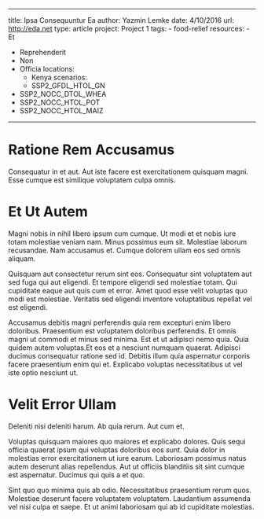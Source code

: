 ---
  title: Ipsa Consequuntur Ea
  author: Yazmin Lemke
  date: 4/10/2016
  url: http://eda.net
  type: article
  project: Project 1
  tags:
    - food-relief
  resources:
    - Et
  - Reprehenderit
  - Non
  - Officia
  locations:
    - Kenya
  scenarios:
    - SSP2_GFDL_HTOL_GN
  - SSP2_NOCC_DTOL_WHEA
  - SSP2_NOCC_HTOL_POT
  - SSP2_NOCC_HTOL_MAIZ
  ---
  # Ratione Rem Accusamus
Consequatur in et aut. Aut iste facere est exercitationem quisquam magni. Esse cumque est similique voluptatem culpa omnis.

# Et Ut Autem
Magni nobis in nihil libero ipsum cum cumque. Ut modi et et nobis iure totam molestiae veniam nam. Minus possimus eum sit. Molestiae laborum recusandae. Nam accusamus et. Cumque dolorem ullam eos sed omnis aliquam.
 Quisquam aut consectetur rerum sint eos. Consequatur sint voluptatem aut sed fuga qui aut eligendi. Et tempore eligendi sed molestiae totam. Qui cupiditate eaque aut quis cum et error. Amet quod esse velit voluptas quo modi est molestiae. Veritatis sed eligendi inventore voluptatibus repellat vel est eligendi.
 Accusamus debitis magni perferendis quia rem excepturi enim libero doloribus. Praesentium est voluptatem doloribus perferendis. Et omnis magni ut commodi et minus sed minima. Est et ut adipisci nemo quia. Quia quidem autem voluptas.Et eos et a nesciunt numquam quaerat. Adipisci ducimus consequatur ratione sed id. Debitis illum quia aspernatur corporis facere praesentium enim qui et. Explicabo voluptas necessitatibus ut vel iste optio nesciunt ut.

# Velit Error Ullam
Deleniti nisi deleniti harum. Ab quia rerum. Aut cum et.
 Voluptas quisquam maiores quo maiores et explicabo dolores. Quis sequi officia quaerat ipsum qui voluptas doloribus eos sunt. Quia dolor in molestias error exercitationem ut iure earum. Laboriosam possimus natus autem deserunt alias repellendus. Aut ut officiis blanditiis sit sint cumque est aspernatur. Ducimus qui quis a et quo.
 Sint quo quo minima quis ab odio. Necessitatibus praesentium rerum quos. Molestiae deserunt facere voluptatem voluptatem. Laudantium assumenda vel nisi culpa et saepe. Et ut animi laboriosam qui ab id cupiditate molestias.
